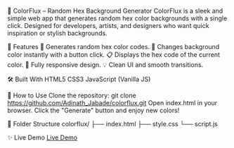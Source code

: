 🌈 ColorFlux – Random Hex Background Generator
ColorFlux is a sleek and simple web app that generates random hex color backgrounds with a single click. Designed for developers, artists, and designers who want quick inspiration or stylish backgrounds.

🚀 Features
    🎨 Generates random hex color codes.
    🔄 Changes background color instantly with a button click.
    📋 Displays the hex code of the current color.
    📱 Fully responsive design.
    💡 Clean UI and smooth transitions.

🛠️ Built With
    HTML5
    CSS3
    JavaScript (Vanilla JS)

🔧 How to Use
    Clone the repository:
    git clone https://github.com/Adinath_Jabade/colorflux.git
    Open index.html in your browser.
    Click the "Generate" button and enjoy new colors!

📁 Folder Structure
colorflux/
├── index.html
├── style.css
└── script.js

✨ Live Demo
[Live Demo](https://colorflex.netlify.app/)